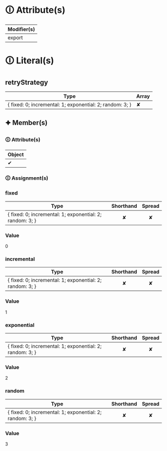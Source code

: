# &#128712; Attribute(s)

| Modifier(s)                            |
|----------------------------------------|
| export |

# &#128712; Literal(s)

## retryStrategy

| Type                        | Array                           |
|-----------------------------|---------------------------------|
| { fixed: 0; incremental: 1; exponential: 2; random: 3; } | ✘ |

## 🟆 Member(s)

### &#128712; Attribute(s)

| Object                        |
|-------------------------------|
| ✔ |

### &#128712; Assignment(s)

### fixed

| Type                      | Shorthand                         | Spread                        |
|---------------------------|:---------------------------------:|:-----------------------------:|
| { fixed: 0; incremental: 1; exponential: 2; random: 3; } | ✘  | ✘ |

### Value

0

### incremental

| Type                      | Shorthand                         | Spread                        |
|---------------------------|:---------------------------------:|:-----------------------------:|
| { fixed: 0; incremental: 1; exponential: 2; random: 3; } | ✘  | ✘ |

### Value

1

### exponential

| Type                      | Shorthand                         | Spread                        |
|---------------------------|:---------------------------------:|:-----------------------------:|
| { fixed: 0; incremental: 1; exponential: 2; random: 3; } | ✘  | ✘ |

### Value

2

### random

| Type                      | Shorthand                         | Spread                        |
|---------------------------|:---------------------------------:|:-----------------------------:|
| { fixed: 0; incremental: 1; exponential: 2; random: 3; } | ✘  | ✘ |

### Value

3